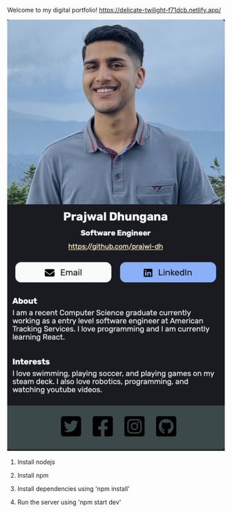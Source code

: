 Welcome to my digital portfolio!
https://delicate-twilight-f71dcb.netlify.app/ 

![Sample Output](https://github.com/prajwl-dh/Portfolio/blob/main/prajwal's%20portfolio%20screenshot.png)

1. Install nodejs

2. Install npm

3. Install dependencies using 'npm install'

4. Run the server using 'npm start dev'